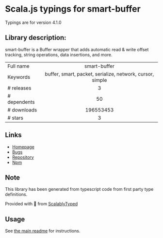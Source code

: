 
# Scala.js typings for smart-buffer

Typings are for version 4.1.0

## Library description:
smart-buffer is a Buffer wrapper that adds automatic read & write offset tracking, string operations, data insertions, and more.

|                    |                 |
| ------------------ | :-------------: |
| Full name          | smart-buffer |
| Keywords           | buffer, smart, packet, serialize, network, cursor, simple |
| # releases         | 3 |
| # dependents       | 50 |
| # downloads        | 196553453 |
| # stars            | 3 |

## Links
- [Homepage](https://github.com/JoshGlazebrook/smart-buffer/)
- [Bugs](https://github.com/JoshGlazebrook/smart-buffer/issues)
- [Repository](https://github.com/JoshGlazebrook/smart-buffer)
- [Npm](https://www.npmjs.com/package/smart-buffer)
    


## Note
This library has been generated from typescript code from first party type definitions.

Provided with :purple_heart: from [ScalablyTyped](https://github.com/oyvindberg/ScalablyTyped)

## Usage
See [the main readme](../../readme.md) for instructions.


